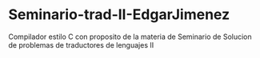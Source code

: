 # Seminario-trad-II-EdgarJimenez
Compilador estilo C con proposito de la materia de Seminario de Solucion de problemas de traductores de lenguajes II
